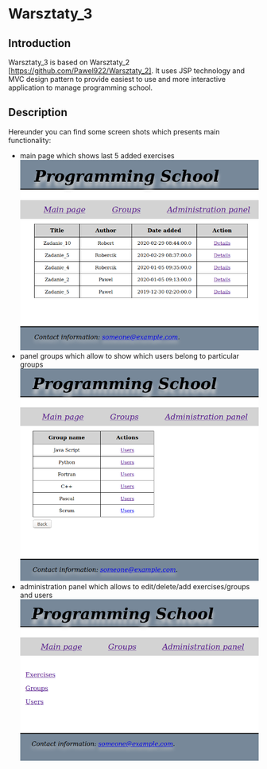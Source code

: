 # Warsztaty_3

## Introduction
Warsztaty_3 is based on Warsztaty_2 [https://github.com/Pawel922/Warsztaty_2].
It uses JSP technology and MVC design pattern to provide easiest to use and more interactive application to manage programming school.

## Description
Hereunder you can find some screen shots which presents main functionality:
* main page which shows last 5 added exercises
![](images/index.png)
* panel groups which allow to show which users belong to particular groups
![](images/panel_groups.png)
* administration panel which allows to edit/delete/add exercises/groups and users
![](/images/admin_panel.png)